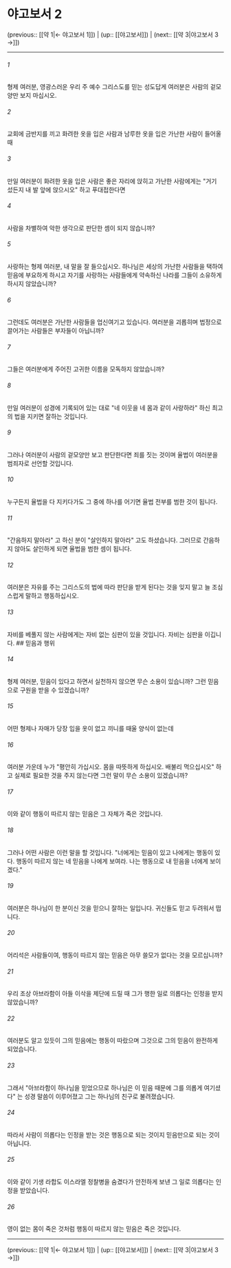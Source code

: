 # 야고보서 2

(previous:: [[약 1|← 야고보서 1]]) | (up:: [[야고보서]]) | (next:: [[약 3|야고보서 3 →]])

***




###### 1 

형제 여러분, 영광스러운 우리 주 예수 그리스도를 믿는 성도답게 여러분은 사람의 겉모양만 보지 마십시오. 



###### 2 

교회에 금반지를 끼고 화려한 옷을 입은 사람과 남루한 옷을 입은 가난한 사람이 들어올 때 



###### 3 

만일 여러분이 화려한 옷을 입은 사람은 좋은 자리에 앉히고 가난한 사람에게는 "거기 섰든지 내 발 앞에 앉으시오" 하고 푸대접한다면 



###### 4 

사람을 차별하여 악한 생각으로 판단한 셈이 되지 않습니까? 



###### 5 

사랑하는 형제 여러분, 내 말을 잘 들으십시오. 하나님은 세상의 가난한 사람들을 택하여 믿음에 부요하게 하시고 자기를 사랑하는 사람들에게 약속하신 나라를 그들이 소유하게 하시지 않았습니까? 



###### 6 

그런데도 여러분은 가난한 사람들을 업신여기고 있습니다. 여러분을 괴롭히며 법정으로 끌어가는 사람들은 부자들이 아닙니까? 



###### 7 

그들은 여러분에게 주어진 고귀한 이름을 모독하지 않았습니까? 



###### 8 

만일 여러분이 성경에 기록되어 있는 대로 "네 이웃을 네 몸과 같이 사랑하라" 하신 최고의 법을 지키면 잘하는 것입니다. 



###### 9 

그러나 여러분이 사람의 겉모양만 보고 판단한다면 죄를 짓는 것이며 율법이 여러분을 범죄자로 선언할 것입니다. 



###### 10 

누구든지 율법을 다 지키다가도 그 중에 하나를 어기면 율법 전부를 범한 것이 됩니다. 



###### 11 

"간음하지 말아라" 고 하신 분이 "살인하지 말아라" 고도 하셨습니다. 그러므로 간음하지 않아도 살인하게 되면 율법을 범한 셈이 됩니다. 



###### 12 

여러분은 자유를 주는 그리스도의 법에 따라 판단을 받게 된다는 것을 잊지 말고 늘 조심스럽게 말하고 행동하십시오. 



###### 13 

자비를 베풀지 않는 사람에게는 자비 없는 심판이 있을 것입니다. 자비는 심판을 이깁니다. ## 믿음과 행위 



###### 14 

형제 여러분, 믿음이 있다고 하면서 실천하지 않으면 무슨 소용이 있습니까? 그런 믿음으로 구원을 받을 수 있겠습니까? 



###### 15 

어떤 형제나 자매가 당장 입을 옷이 없고 끼니를 때울 양식이 없는데 



###### 16 

여러분 가운데 누가 "평안히 가십시오. 몸을 따뜻하게 하십시오. 배불리 먹으십시오" 하고 실제로 필요한 것을 주지 않는다면 그런 말이 무슨 소용이 있겠습니까? 



###### 17 

이와 같이 행동이 따르지 않는 믿음은 그 자체가 죽은 것입니다. 



###### 18 

그러나 어떤 사람은 이런 말을 할 것입니다. "너에게는 믿음이 있고 나에게는 행동이 있다. 행동이 따르지 않는 네 믿음을 나에게 보여라. 나는 행동으로 내 믿음을 너에게 보이겠다." 



###### 19 

여러분은 하나님이 한 분이신 것을 믿으니 잘하는 일입니다. 귀신들도 믿고 두려워서 떱니다. 



###### 20 

어리석은 사람들이여, 행동이 따르지 않는 믿음은 아무 쓸모가 없다는 것을 모르십니까? 



###### 21 

우리 조상 아브라함이 아들 이삭을 제단에 드릴 때 그가 행한 일로 의롭다는 인정을 받지 않았습니까? 



###### 22 

여러분도 알고 있듯이 그의 믿음에는 행동이 따랐으며 그것으로 그의 믿음이 완전하게 되었습니다. 



###### 23 

그래서 "아브라함이 하나님을 믿었으므로 하나님은 이 믿음 때문에 그를 의롭게 여기셨다" 는 성경 말씀이 이루어졌고 그는 하나님의 친구로 불려졌습니다. 



###### 24 

따라서 사람이 의롭다는 인정을 받는 것은 행동으로 되는 것이지 믿음만으로 되는 것이 아닙니다. 



###### 25 

이와 같이 기생 라합도 이스라엘 정찰병을 숨겼다가 안전하게 보낸 그 일로 의롭다는 인정을 받았습니다. 



###### 26 

영이 없는 몸이 죽은 것처럼 행동이 따르지 않는 믿음은 죽은 것입니다.

***

(previous:: [[약 1|← 야고보서 1]]) | (up:: [[야고보서]]) | (next:: [[약 3|야고보서 3 →]])

